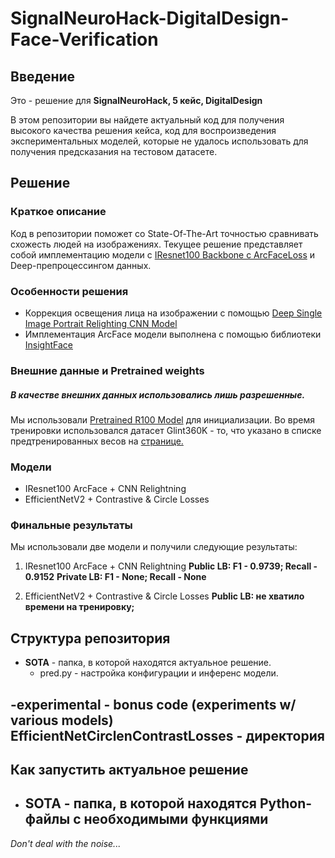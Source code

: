 # SignalNeuroHack-DigitalDesign-Face-Verification

## Введение
Это - решение для **SignalNeuroHack, 5 кейс, DigitalDesign**

В этом репозитории вы найдете актуальный код для получения высокого качества решения кейса, код для воспроизведения экспериментальных моделей, которые не удалось использовать для получения предсказания на тестовом датасете.


## Решение

### Краткое описание
Код в репозитории поможет со State-Of-The-Art точностью сравнивать схожесть людей на изображениях.
Текущее решение представляет собой имплементацию модели с [IResnet100 Backbone с ArcFaceLoss](https://drive.google.com/file/d/1Gh8C-bwl2B90RDrvKJkXafvZC3q4_H_z/view) и Deep-препроцессингом данных.

### Особенности решения
- Коррекция освещения лица на изображении с помощью [Deep Single Image Portrait Relighting CNN Model](https://zhhoper.github.io/dpr.html)
- Имплементация ArcFace модели выполнена с помощью библиотеки [InsightFace](https://github.com/deepinsight/insightface)


### Внешние данные и Pretrained weights
##### В качестве внешних данных использовались лишь разрешенные.
Мы использовали [Pretrained R100 Model](https://github.com/deepinsight/insightface/tree/master/model_zoo) для инициализации.
Во время тренировки использовался датасет Glint360K - то, что указано в списке предтренированных весов на [странице.](https://github.com/deepinsight/insightface/tree/master/model_zoo)


### Модели
- IResnet100 ArcFace + CNN Relightning
- EfficientNetV2 + Contrastive & Circle Losses

### Финальные результаты
Мы использовали две модели и получили следующие результаты:

1) IResnet100 ArcFace + CNN Relightning
**Public LB: F1 - 0.9739; Recall - 0.9152**
**Private LB: F1 - None; Recall - None**

2) EfficientNetV2 + Contrastive & Circle Losses
**Public LB: не хватило времени на тренировку;**


## Структура репозитория
- **SOTA** - папка, в которой находятся актуальное решение.
  - pred.py - настройка конфигурации и инференс модели. 

-experimental - bonus code (experiments w/ various models)
  EfficientNetCirclenContrastLosses - директория
  -

## Как запустить актуальное решение
- **SOTA** - папка, в которой находятся Python-файлы с необходимыми функциями
  - 

*Don't deal with the noise...*

